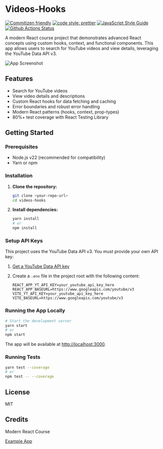 # Videos-Hooks

[![Commitizen friendly](https://img.shields.io/badge/commitizen-friendly-brightgreen.svg)](http://commitizen.github.io/cz-cli/)
[![code style: prettier](https://img.shields.io/badge/code_style-prettier-ff69b4.svg?style=flat-square)](https://github.com/prettier/prettier)
[![JavaScript Style Guide](https://img.shields.io/badge/code_style-standard-brightgreen.svg)](https://standardjs.com)
[![Github Actions Status](https://github.com/Loonz206/videos-hooks/actions/workflows/ci.yml/badge.svg)](https://github.com/Loonz206/videos-hooks/actions/workflows/ci.yml)

A modern React course project that demonstrates advanced React concepts using custom hooks, context, and functional components. This app allows users to search for YouTube videos and view details, leveraging the YouTube Data API v3.

![App Screenshot](https://user-images.githubusercontent.com/2746541/141409388-38f8ae9a-cd15-4d40-95ca-88c6e17f4952.png)

## Features

- Search for YouTube videos
- View video details and descriptions
- Custom React hooks for data fetching and caching
- Error boundaries and robust error handling
- Modern React patterns (hooks, context, prop-types)
- 80%+ test coverage with React Testing Library

## Getting Started

### Prerequisites

- Node.js v22 (recommended for compatibility)
- Yarn or npm

### Installation

1. **Clone the repository:**

   ```sh
   git clone <your-repo-url>
   cd videos-hooks
   ```

2. **Install dependencies:**

   ```sh
   yarn install
   # or
   npm install
   ```

### Setup API Keys

This project uses the YouTube Data API v3. You must provide your own API key:

1. [Get a YouTube Data API key](https://console.developers.google.com/apis/library/youtube.googleapis.com)
2. Create a `.env` file in the project root with the following content:

   ```env
   REACT_APP_YT_API_KEY=your_youtube_api_key_here
   REACT_APP_BASEURL=https://www.googleapis.com/youtube/v3
   VITE_YT_API_KEY=your_youtube_api_key_here
   VITE_BASEURL=https://www.googleapis.com/youtube/v3
   ```

### Running the App Locally

```sh
# Start the development server
yarn start
# or
npm start
```

The app will be available at [http://localhost:3000](http://localhost:3000).

### Running Tests

```sh
yarn test --coverage
# or
npm test -- --coverage
```

## License

MIT

## Credits

Modern React Course

[Example App](https://videos-hooks-pearl.vercel.app/)

